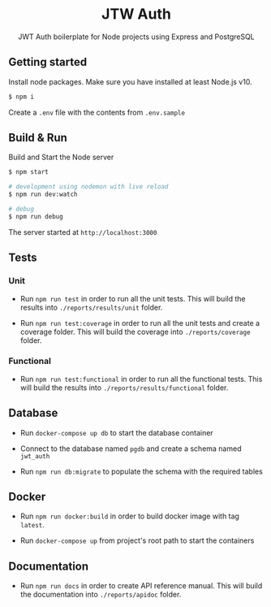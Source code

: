 <p align="center">
  <h1 align="center">JTW Auth</h1>
  <p align="center">JWT Auth boilerplate for Node projects using Express and PostgreSQL</p>
</p>

## Getting started

Install node packages. Make sure you have installed at least Node.js v10.
```sh
$ npm i
```
Create a `.env` file with the contents from `.env.sample`

## Build & Run
Build and Start the Node server
```sh
$ npm start

# development using nodemon with live reload
$ npm run dev:watch

# debug
$ npm run debug
```
The server started at `http://localhost:3000`


## Tests
### Unit
* Run ``npm run test`` in order to run all the unit tests. This will build the results into `./reports/results/unit` folder.

* Run ``npm run test:coverage`` in order to run all the unit tests and create a coverage folder. This will build the coverage into `./reports/coverage` folder.

### Functional

* Run ``npm run test:functional`` in order to run all the functional tests. This will build the results into `./reports/results/functional` folder.

## Database
* Run ``docker-compose up db`` to start the database container

* Connect to the database named `pgdb` and create a schema named `jwt_auth`

* Run ``npm run db:migrate`` to populate the schema with the required tables

## Docker
* Run ``npm run docker:build`` in order to build docker image with tag `latest`.

* Run ``docker-compose up`` from project's root path to start the containers

## Documentation
* Run ``npm run docs`` in order to create API reference manual. This will build the documentation into `./reports/apidoc` folder.
